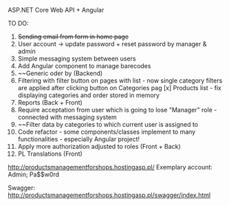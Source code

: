 ASP.NET Core Web API + Angular

TO DO:

1) ~~Sending email from form in home page~~
2) User account -> update password + reset password by manager & admin
3) Simple messaging system between users
4) Add Angular component to manage barecodes
5) ~~Generic oder by (Backend)
6) Filtering with filter button on pages with list - now single category filters are applied after clicking button on Categories pag
[x] Products list - fix displaying categories and order stored in memory
7) Reports (Back + Front)
8) Require acceptation from user which is going to lose "Manager" role - connected with messaging system
9) ~~Filter data by categories to which current user is assigned to
10) Code refactor - some components/classes implement to many functionalities - especially Angular project!
11) Apply more authorization adjusted to roles (Front + Back)
12) PL Translations (Front)

http://productsmanagementforshops.hostingasp.pl/ 
Exemplary account: Admin; Pa$$w0rd

Swagger: http://productsmanagementforshops.hostingasp.pl/swagger/index.html
